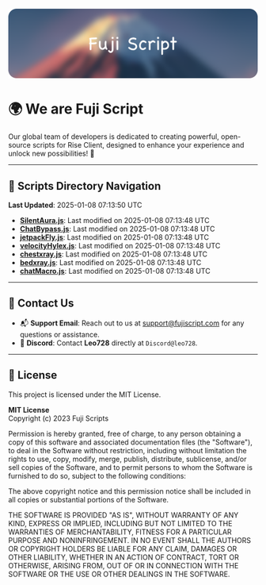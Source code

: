 ![Banner](.github/b.webp)

# 🌍 **We are Fuji Script**

Our global team of developers is dedicated to creating powerful, open-source scripts for Rise Client, designed to enhance your experience and unlock new possibilities! 🌟

---
<!-- SCRIPTS_NAVIGATION_START -->
## 📂 **Scripts Directory Navigation**

**Last Updated**: 2025-01-08 07:13:50 UTC

- **[SilentAura.js](scripts/SilentAura.js)**: Last modified on 2025-01-08 07:13:48 UTC
- **[ChatBypass.js](scripts/ChatBypass.js)**: Last modified on 2025-01-08 07:13:48 UTC
- **[jetpackFly.js](scripts/jetpackFly.js)**: Last modified on 2025-01-08 07:13:48 UTC
- **[velocityHylex.js](scripts/velocityHylex.js)**: Last modified on 2025-01-08 07:13:48 UTC
- **[chestxray.js](scripts/chestxray.js)**: Last modified on 2025-01-08 07:13:48 UTC
- **[bedxray.js](scripts/bedxray.js)**: Last modified on 2025-01-08 07:13:48 UTC
- **[chatMacro.js](scripts/chatMacro.js)**: Last modified on 2025-01-08 07:13:48 UTC

<!-- SCRIPTS_NAVIGATION_END -->

---

## 💬 **Contact Us**  
- 📬 **Support Email**: Reach out to us at [support@fujiscript.com](mailto:support@fujiscript.com) for any questions or assistance.  
- 💬 **Discord**: Contact **Leo728** directly at `Discord@leo728`.

---

## 📜 **License**

This project is licensed under the MIT License.  

**MIT License**  
Copyright (c) 2023 Fuji Scripts  

Permission is hereby granted, free of charge, to any person obtaining a copy of this software and associated documentation files (the "Software"), to deal in the Software without restriction, including without limitation the rights to use, copy, modify, merge, publish, distribute, sublicense, and/or sell copies of the Software, and to permit persons to whom the Software is furnished to do so, subject to the following conditions:  

The above copyright notice and this permission notice shall be included in all copies or substantial portions of the Software.  

THE SOFTWARE IS PROVIDED "AS IS", WITHOUT WARRANTY OF ANY KIND, EXPRESS OR IMPLIED, INCLUDING BUT NOT LIMITED TO THE WARRANTIES OF MERCHANTABILITY, FITNESS FOR A PARTICULAR PURPOSE AND NONINFRINGEMENT. IN NO EVENT SHALL THE AUTHORS OR COPYRIGHT HOLDERS BE LIABLE FOR ANY CLAIM, DAMAGES OR OTHER LIABILITY, WHETHER IN AN ACTION OF CONTRACT, TORT OR OTHERWISE, ARISING FROM, OUT OF OR IN CONNECTION WITH THE SOFTWARE OR THE USE OR OTHER DEALINGS IN THE SOFTWARE.  
